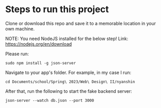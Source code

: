 <h1>Steps to run this project</h1>


Clone or download this repo and save it to a memorable location in your own machine.

NOTE: You need NodeJS installed for the below step! Link: https://nodejs.org/en/download

Please run:

```
sudo npm install -g json-server
```

Navigate to your app's folder. For example, in my case I run:

```
cd Documents/school/Spring\ 2023/Web\ Design\ II/nyanshin
```

After that, run the following to start the fake backend server:

```
json-server --watch db.json --port 3000
```
